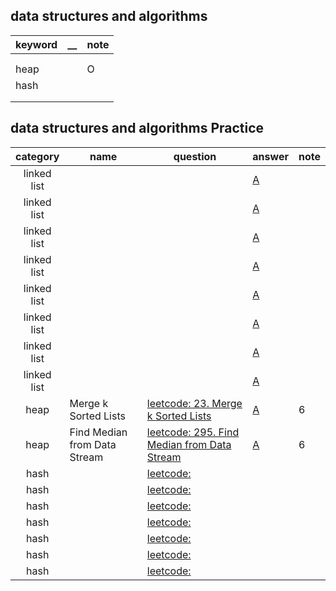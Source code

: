 ## data structures and algorithms 

| keyword | __ | note  |
|------|------|------|
||||
||||
|heap||O|
|hash|||
||||
||||


## data structures and algorithms Practice


| category |  name     | question | answer | note |
|:------------:|------------------------------|----------|----------|------|
|linked list|    |  |[A](https://github.com/YunjinPark/algorithms/blob/master/CPPS_Ch2_linked_list.ipynb)| |
|linked list|    |  |[A](https://github.com/YunjinPark/algorithms/blob/master/CPPS_Ch2_linked_list.ipynb)| |
|linked list|    |  |[A](https://github.com/YunjinPark/algorithms/blob/master/CPPS_Ch2_linked_list.ipynb)| |
|linked list|    |  |[A](https://github.com/YunjinPark/algorithms/blob/master/CPPS_Ch2_linked_list.ipynb)| |
|linked list|    |  |[A](https://github.com/YunjinPark/algorithms/blob/master/CPPS_Ch2_linked_list.ipynb)| |
|linked list|    |  |[A](https://github.com/YunjinPark/algorithms/blob/master/CPPS_Ch2_linked_list.ipynb)| |
|linked list|    |  |[A](https://github.com/YunjinPark/algorithms/blob/master/CPPS_Ch2_linked_list.ipynb)| |
|linked list|    |  |[A](https://github.com/YunjinPark/algorithms/blob/master/CPPS_Ch2_linked_list.ipynb)| |
|heap| Merge k Sorted Lists   | [leetcode: 23. Merge k Sorted Lists](https://leetcode.com/problems/-k-sorted-lists/) |[A](https://github.com/YunjinPark/algorithms/blob/master/CPPS_Ch04_Heap_and_hash_map.ipynb)| 6 |
|heap| Find Median from Data Stream  |   [leetcode: 295. Find Median from Data Stream](https://leetcode.com/problems/find-median-from-data-stream/) |[A](https://github.com/YunjinPark/algorithms/blob/master/CPPS_Ch04_Heap_and_hash_map.ipynb)| 6 |
|hash||[leetcode:]()|||
|hash||[leetcode:]()|||
|hash||[leetcode:]()|||
|hash||[leetcode:]()|||
|hash||[leetcode:]()|||
|hash||[leetcode:]()|||
|hash||[leetcode:]()|||

